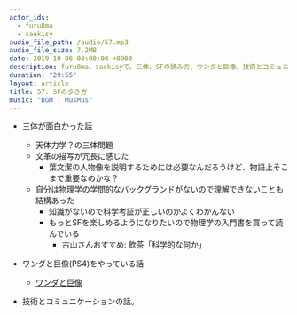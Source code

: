 ```yaml
---
actor_ids:
  - furu8ma
  - saekisy
audio_file_path: /audio/57.mp3
audio_file_size: 7.2MB
date: 2019-10-06 00:00:00 +0900
description: furu8ma、saekisyで、三体、SFの読み方、ワンダと巨像、技術とコミュニケーションについて話しました。
duration: "29:55"
layout: article
title: 57. SFの歩き方
music: "BGM : MusMus"
---
```



- 三体が面白かった話
    - 天体力学？の三体問題
    - 文革の描写が冗長に感じた
        - 葉文潔の人物像を説明するためには必要なんだろうけど、物語上そこまで重要なのかな？
    - 自分は物理学の学問的なバックグランドがないので理解できないことも結構あった
        - 知識がないので科学考証が正しいのかよくわかんない
        - もっとSFを楽しめるようになりたいので物理学の入門書を買って読んでいる
            - 古山さんおすすめ: 飲茶「科学的な何か」
            
- ワンダと巨像(PS4)をやっている話
    - [ワンダと巨像](https://www.jp.playstation.com/games/wander/)

- 技術とコミュニケーションの話。